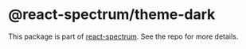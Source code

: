 # @react-spectrum/theme-dark

This package is part of [react-spectrum](https://github.com/adobe/react-spectrum). See the repo for more details.
